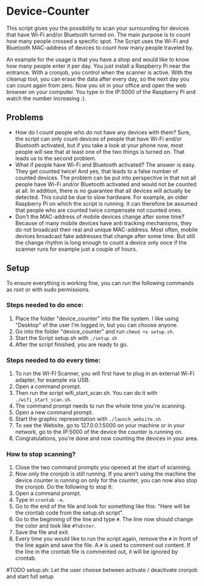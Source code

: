 # Device-Counter
This script gives you the possibility to scan your surrounding for devices that have Wi-Fi and/or Bluetooth turned on. The main purpose is to count how many people crossed a specific spot. The Script uses the Wi-Fi and Bluetooth MAC-address of devices to count how many people traveled by.

An example for the usage is that you have a shop and would like to know how many people enter it per day. You just install a Raspberry Pi near the entrance. With a cronjob, you control when the scanner is active. With the cleanup tool, you can erase the data after every day, so the next day you can count again from zero.
Now you sit in your office and open the web browser on your computer. You type in the IP:5000 of the Raspberry Pi and watch the number increasing :).

## Problems
* How do I count people who do not have any devices with them? Sure, the script can only count devices of people that have Wi-Fi and/or Bluetooth activated, but if you take a look at your phone now, most people will see that at least one of the two things is turned on. That leads us to the second problem. 
* What if people have Wi-Fi and Bluetooth activated? The answer is easy. They get counted twice! And yes, that leads to a false number of counted devices. The problem can be put into perspective in that not all people have Wi-Fi and/or Bluetooth activated and would not be counted at all. In addition, there is no guarantee that all devices will actually be detected. This could be due to slow hardware. For example, an older Raspberry Pi on which the script is running. It can therefore be assumed that people who are counted twice compensate not counted ones.
* Don't the MAC-address of mobile devices change after some time? Because of many mobile devices have anti tracking mechanisms, they do not broadcast their real and unique MAC-address. Most often, mobile devices broadcast fake addresses that change after some time. But still the change rhythm is long enough to count a device only once if the scanner runs for example just a couple of hours.

## Setup
To ensure everything is working fine, you can run the following commands as root or with sudo permissions.
### Steps needed to do once:
1) Place the folder "device_counter" into the file system. I like using "Desktop" of the user I'm logged in, but you can choose anyone.
2) Go into the folder "device_counter" and run `chmod +x setup.sh`.
3) Start the Script setup.sh with `./setup.sh`
4) After the script finished, you are ready to go.

### Steps needed to do every time:
1) To run the WI-FI Scanner, you will first have to plug in an external Wi-Fi adapter, for example via USB.
2) Open a command prompt.
3) Then run the script wifi_start_scan.sh. You can do it with `./wifi_start_scan.sh`.
4) The command prompt needs to run the whole time you're scanning.
5) Open a new command prompt.
6) Start the graphic representation with `./launch_website.sh`
7) To see the Website, go to 127.0.0.1:5000 on your machine or in your network, go to the IP:5000 of the device the counter is running on.
8) Congratulations, you're done and now counting the devices in your area.

### How to stop scanning?
1) Close the two command prompts you opened at the start of scanning.
2) Now only the cronjob is still running. If you aren't using the machine the device counter is running on only for the counter, you can now also stop the cronjob. Do the following to stop it:
3) Open a command prompt.
4) Type in `crontab -e`.
5) Go to the end of the file and look for something like this: "Here will be the crontab code from the setup.sh script".
6) Go to the beginning of the line and type `#`. The line now should change the color and look like `#ToEnter`.
7) Save the file and exit.
8) Every time you would like to run the script again, remove the `#` in front of the line again and save the file. A `#` is used to comment out content. If the line in the crontab file is commented out, it will be ignored by crontab.

#TODO
setup.sh: Let the user choose between activate / deactivate cronjob and start full setup
